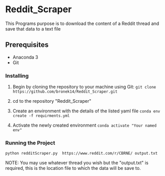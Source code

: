 # Reddit_Scraper
This Programs purpose is to download the content of a Reddit thread and save that data to a text file

## Prerequisites 
- Anaconda 3
- Git
### Installing 
1. Begin by cloning the repository to your machine using Git:
   ``` git clone https://github.com/bronek14/Reddit_Scraper.git ```

2. cd to the repository "Reddit_Scraper"

3. Create an environment with the details of the listed yaml file
   ``` conda env create -f requirments.yml ```

4. Activate the newly created environment
   ``` conda activate "Your named env" ```
### Running the Project
``` python redditScraper.py  https://www.reddit.com/r/CBRNE/ output.txt ```

NOTE: You may use whatever thread you wish but the  "output.txt" is required, this is the location file to which the data will be save to.
